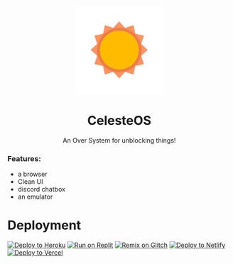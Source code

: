 <p align="center"><img src="https://raw.githubusercontent.com/GalacticNetwork/CelesteOS/main/data/images/newlogo.png" height="200">
</p>

<h1 align="center"><strong>CelesteOS</strong></h1>
<p align="center">An Over System for unblocking things!</p>

### Features:
- a browser
- Clean UI
- discord chatbox
- an emulator
# Deployment
<a target="_blank" href="https://heroku.com/deploy/?template=https://github.com/GalacticNetwork/CelesteOS"><img alt="Deploy to Heroku" src="https://binbashbanana.github.io/deploy-buttons/buttons/remade/heroku.svg"></a>
<a target="_blank" href="https://replit.com/github/GalacticNetwork/CelesteOS"><img alt="Run on Replit" src="https://binbashbanana.github.io/deploy-buttons/buttons/remade/replit.svg"></a>
<a target="_blank" href="https://glitch.com/edit/#!/import/git?url=https://github.com/GalacticNetwork/CelesteOS"><img alt="Remix on Glitch" src="https://binbashbanana.github.io/deploy-buttons/buttons/remade/glitch.svg"></a>
<a target="_blank" href="https://app.netlify.com/start/deploy?repository=https://github.com/GalacticNetwork/CelesteOS"><img alt="Deploy to Netlify" src="https://binbashbanana.github.io/deploy-buttons/buttons/remade/netlify.svg"></a>
<a target="_blank" href="https://vercel.com/new/clone?repository-url=https://github.com/GalacticNetwork/CelesteOS"><img alt="Deploy to Vercel" src="https://binbashbanana.github.io/deploy-buttons/buttons/remade/vercel.svg"></a>
